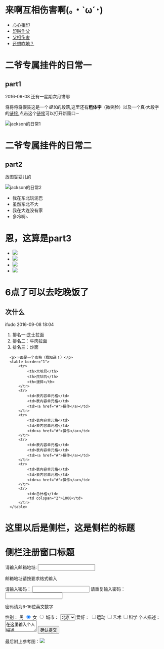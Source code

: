 <!doctype html>
<html>
<head>
<meta charset="utf-8">
<title>第一个新手打怪升级任务~</title>
</head>

<body>
<h1>来啊互相伤害啊(｡・`ω´･)</h1>
      <ul>
          <li><a href="#">心心相印</a></li>
          <li><a href="#">印贼作父</a></li>
          <li><a href="#">父相伤害</a></li>
          <li><a href="#">还想咋地？</a></li>
      </ul>
      
<h1>二爷专属挂件的日常一</h1>
<h2>part1</h2>
      <p>2016-09-08 还有一星期次月饼耶</p>
      <div id="coldplay">
          <p>将将将将假装这是一个<em>很长</em>的段落,这里还有<strong>粗体字</strong>（微笑脸）以及一个真·大段字的<a href="http://ife.baidu.com/task/all">链接</a>,点击这个<a href="http://ife.baidu.com/task/all">链接</a>可以打开新窗口···</p>
          <img src="../../../Public/Pictures/Sample Pictures/t0168770b0930c46679.jpg" alt="jackson的日常1"/>  
      </div>  
     
   
<h1>二爷专属挂件的日常二</h1>
<h2>part2</h2>
      <p>放图妥妥儿的</p>
      <img src="../../../Public/Pictures/Sample Pictures/t01a3bce2a9816c695e.jpg"/ alt="jackson的日常2">
      <ul>
          <li>我在东北玩泥巴</li>
          <li>虽然东北不大</li>
          <li>我在大连没有家</li>
          <li>多冷啊~</li>
      </ul>
      
      
<h1>恩，这算是part3</h1>
      <ul>
          <li><img src="../../../Public/Pictures/Sample Pictures/t01f2f7ff980cb19efd.jpg"/></li>
          <li><img src="../../../Public/Pictures/Sample Pictures/t019b6c4913ee64d60b.jpg"/></li>
          <li><img src="../../../Public/Pictures/Sample Pictures/t01776088e133294694.jpg"/></li>
          <li><img src="../../../Public/Pictures/Sample Pictures/t018781c386600c3532.jpg"/></li>
      </ul>


<h1>6点了可以去吃晚饭了</h1>
<h2>次什么</h2>
      <p>ifudo 2016-09-08 18:04</p>
      <ol>
          <li>排名一:芝士拉面</li>
          <li>排名二：牛肉拉面</li>
          <li>排名三：炒面</li>
      </ol>
      
      <p>下面是一个表格（我知道！）</p>
      <table border="1">
          <tr>
              <th>大哈尼</th>
              <th>民咕叽</th>
              <th>漫碎</th>
          </tr>
          <tr>
              <td>表内容单元格</td>
              <td>表内容单元格</td>
              <td><a href="#">操作</a></td>
          </tr>
          <tr>
              <td>表内容单元格</td>
              <td>表内容单元格</td>
              <td><a href="#">操作</a></td>
          </tr>
          <tr>
              <td>表内容单元格</td>
              <td>表内容单元格</td>
              <td><a href="#">操作</a></td>
          </tr>
          <tr>
              <td>表内容单元格</td>
              <td>表内容单元格</td>
              <td><a href="#">操作</a></td>
          </tr>
          <tr>
              <td>总计格</td>
              <td colspan="2">1000</td>
          </tr>
      </table>
      
      
<h1>这里以后是侧栏，这是侧栏的标题</h1>
<h1>侧栏注册窗口标题</h1>
      <form>
          <label for="address1">请输入邮箱地址:</label>
          <input type="text" name="myAddress" id="address1"/><br/>
          <p>邮箱地址请按要求格式输入</p>
      </form>
      <form>
          <label for="pass1">请输入密码：</label>
          <input type="password" name="pass" id="pass1"/>
          <label for="pass2">请重复输入密码：</label>
          <input type="password" name="pass" id="pass2"/>
          <p>密码请为6-16位英文数字</p>
      </form>
      <form>
          <label>性别：</label>
          <label>男</label>
          <input type="radio" value="1" name="gender" checked="checked"/>
          <label>女</label>
          <input type="radio" value="2" name="gender"/>
          <label>城市：</label>
          <select>
              <option value="北京">北京</option>
              <option value="上海">上海</option>
              <option value="广州">广州</option>
          </select>
          <label>爱好：</label>
          <input type="checkbox" value="运动" name="checkbox1"/>运动
          <input type="checkbox" value="艺术" name="checkbox2"/>艺术
          <input type="checkbox" value="科学" name="checkbox3"/>科学
          <label>个人描述：</label>
          <textarea rows="2" cols="10">在这里输入个人描述</textarea>
          <input type="submit" value="确认提交" name="submit1"/>
      </form>
      <p>最后附上参考图：<img src="../../../Public/Pictures/Sample Pictures/task_1_1_1.jpg"/>
      </p>
</body>
</html>
